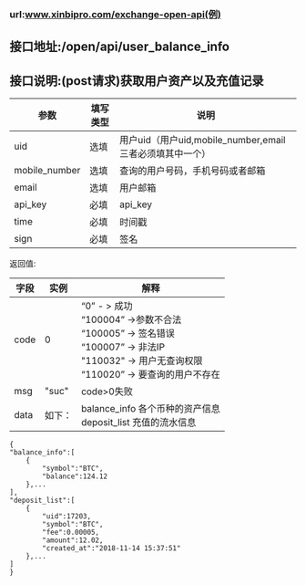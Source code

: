 ### url:www.xinbipro.com/exchange-open-api(例)## 接口地址:/open/api/user_balance_info## 接口说明:(post请求)获取用户资产以及充值记录|参数|	填写类型|	说明||------------|--------|--------------------------------------||uid|	选填|	用户uid（用户uid,mobile_number,email三者必须填其中一个）||mobile_number|	选填|	查询的用户号码，手机号码或者邮箱||email|	选填|	用户邮箱||api_key|	必填|	api_key||time|	必填|	时间戳||sign|	必填|	签名|返回值:|字段|	实例|	解释||------------|--------|--------------------------------------------||code|	0|“0” - > 成功<br>“100004” ->参数不合法<br>“100005” -> 签名错误<br>“100007” -> 非法IP<br>"110032" -> 用户无查询权限<br>“110020” -> 要查询的用户不存在||msg|	"suc"|	code>0失败||data|	如下：|balance_info 各个币种的资产信息<br>deposit_list 充值的流水信息|```{"balance_info":[    {        "symbol":"BTC",        "balance":124.12    },...],"deposit_list":[    {        "uid":17203,        "symbol":"BTC",        "fee":0.00005,        "amount":12.02,        "created_at":"2018-11-14 15:37:51"    },...]}```